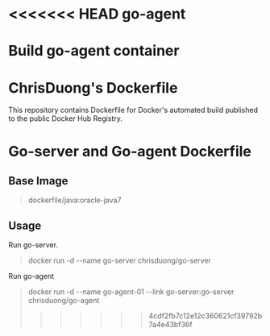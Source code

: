 <<<<<<< HEAD
go-agent
========

Build go-agent container
=======
# ChrisDuong's Dockerfile

This repository contains Dockerfile  for Docker's automated build published to the public Docker Hub Registry.

# Go-server and Go-agent Dockerfile
## Base Image
>dockerfile/java:oracle-java7
## Usage
Run go-server.
>docker run -d --name go-server chrisduong/go-server

Run go-agent
>docker run -d --name go-agent-01 --link go-server:go-server chrisduong/go-agent
>>>>>>> 4cdf2fb7c12e12c360621cf39792b7a4e43bf36f
